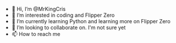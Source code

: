 - 👋 Hi, I’m @MrKingCris
- 👀 I’m interested in coding and Flipper Zero
- 🌱 I’m currently learning Python and learning more on Flipper Zero
- 💞️ I’m looking to collaborate on. I'm not sure yet
- 📫 How to reach me 

<!---
MrKingCris/MrKingCris is a ✨ special ✨ repository because its `README.md` (this file) appears on your GitHub profile.
You can click the Preview link to take a look at your changes.
--->
